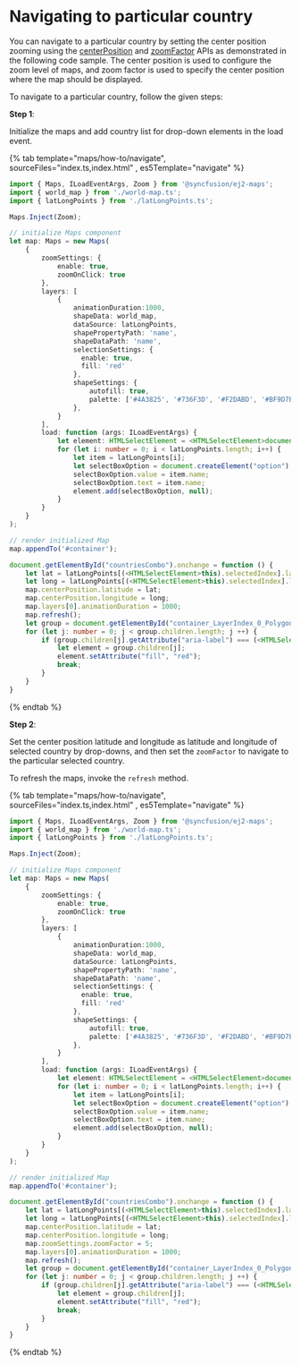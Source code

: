 # Navigating to particular country

You can navigate to a particular country by setting the center position zooming using the [centerPosition](../../api/maps#centerposition/) and [zoomFactor](../../api/maps/zoomSettings/#zoomfactor) APIs as demonstrated in the following code sample. The center position is used to configure the zoom level of maps, and zoom factor is used to specify the center position where the map should be displayed.

To navigate to a particular country, follow the given steps:

**Step 1**:

Initialize the maps and add country list for drop-down elements in the load event.

{% tab template="maps/how-to/navigate", sourceFiles="index.ts,index.html" , es5Template="navigate" %}

```typescript
import { Maps, ILoadEventArgs, Zoom } from '@syncfusion/ej2-maps';
import { world_map } from './world-map.ts';
import { latLongPoints } from './latLongPoints.ts';

Maps.Inject(Zoom);

// initialize Maps component
let map: Maps = new Maps(
    {
        zoomSettings: {
            enable: true,
            zoomOnClick: true
        },
        layers: [
            {
                animationDuration:1000,
                shapeData: world_map,
                dataSource: latLongPoints,
                shapePropertyPath: 'name',
                shapeDataPath: 'name',
                selectionSettings: {
                  enable: true,
                  fill: 'red'
                },
                shapeSettings: {
                    autofill: true,
                    palette: ['#4A3825', '#736F3D', '#F2DABD', '#BF9D7E', '#7F6039', '#7F715F', '#70845D', '#CC995C', '#736F3D', '#89541B']
                },
            }
        ],
        load: function (args: ILoadEventArgs) {
            let element: HTMLSelectElement = <HTMLSelectElement>document.getElementById("countriesCombo");
            for (let i: number = 0; i < latLongPoints.length; i++) {
                let item = latLongPoints[i];
                let selectBoxOption = document.createElement("option");
                selectBoxOption.value = item.name;
                selectBoxOption.text = item.name;
                element.add(selectBoxOption, null);
            }
        }
    }
);

// render initialized Map
map.appendTo('#container');

document.getElementById("countriesCombo").onchange = function () {
    let lat = latLongPoints[(<HTMLSelectElement>this).selectedIndex].latitude;
    let long = latLongPoints[(<HTMLSelectElement>this).selectedIndex].longitude;
    map.centerPosition.latitude = lat;
    map.centerPosition.longitude = long;
    map.layers[0].animationDuration = 1000;
    map.refresh();
    let group = document.getElementById("container_LayerIndex_0_Polygon_Group");
    for (let j: number = 0; j < group.children.length; j ++) {
        if (group.children[j].getAttribute("aria-label") === (<HTMLSelectElement>this).value) {
            let element = group.children[j];
            element.setAttribute("fill", "red");
            break;
        }
    }
}
```

{% endtab %}

**Step 2**:

Set the center position latitude and longitude as latitude and longitude of selected country by drop-downs,
and then set the `zoomFactor` to navigate to the particular selected country.

To refresh the maps, invoke the `refresh` method.

{% tab template="maps/how-to/navigate", sourceFiles="index.ts,index.html" , es5Template="navigate" %}

```typescript
import { Maps, ILoadEventArgs, Zoom } from '@syncfusion/ej2-maps';
import { world_map } from './world-map.ts';
import { latLongPoints } from './latLongPoints.ts';

Maps.Inject(Zoom);

// initialize Maps component
let map: Maps = new Maps(
    {
        zoomSettings: {
            enable: true,
            zoomOnClick: true
        },
        layers: [
            {
                animationDuration:1000,
                shapeData: world_map,
                dataSource: latLongPoints,
                shapePropertyPath: 'name',
                shapeDataPath: 'name',
                selectionSettings: {
                  enable: true,
                  fill: 'red'
                },
                shapeSettings: {
                    autofill: true,
                    palette: ['#4A3825', '#736F3D', '#F2DABD', '#BF9D7E', '#7F6039', '#7F715F', '#70845D', '#CC995C', '#736F3D', '#89541B']
                },
            }
        ],
        load: function (args: ILoadEventArgs) {
            let element: HTMLSelectElement = <HTMLSelectElement>document.getElementById("countriesCombo");
            for (let i: number = 0; i < latLongPoints.length; i++) {
                let item = latLongPoints[i];
                let selectBoxOption = document.createElement("option");
                selectBoxOption.value = item.name;
                selectBoxOption.text = item.name;
                element.add(selectBoxOption, null);
            }
        }
    }
);

// render initialized Map
map.appendTo('#container');

document.getElementById("countriesCombo").onchange = function () {
    let lat = latLongPoints[(<HTMLSelectElement>this).selectedIndex].latitude;
    let long = latLongPoints[(<HTMLSelectElement>this).selectedIndex].longitude;
    map.centerPosition.latitude = lat;
    map.centerPosition.longitude = long;
    map.zoomSettings.zoomFactor = 5;
    map.layers[0].animationDuration = 1000;
    map.refresh();
    let group = document.getElementById("container_LayerIndex_0_Polygon_Group");
    for (let j: number = 0; j < group.children.length; j ++) {
        if (group.children[j].getAttribute("aria-label") === (<HTMLSelectElement>this).value) {
            let element = group.children[j];
            element.setAttribute("fill", "red");
            break;
        }
    }
}
```

{% endtab %}